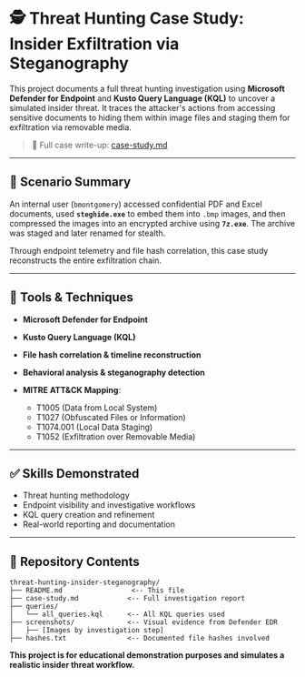 # 🕵️ Threat Hunting Case Study: Insider Exfiltration via Steganography

This project documents a full threat hunting investigation using **Microsoft Defender for Endpoint** and **Kusto Query Language (KQL)** to uncover a simulated insider threat. It traces the attacker's actions from accessing sensitive documents to hiding them within image files and staging them for exfiltration via removable media.

> 📁 Full case write-up: [case-study.md](./case-study.md)

---

## 📌 Scenario Summary

An internal user (`bmontgomery`) accessed confidential PDF and Excel documents, used **`steghide.exe`** to embed them into `.bmp` images, and then compressed the images into an encrypted archive using **`7z.exe`**. The archive was staged and later renamed for stealth.

Through endpoint telemetry and file hash correlation, this case study reconstructs the entire exfiltration chain.

---

## 🧠 Tools & Techniques

* **Microsoft Defender for Endpoint**
* **Kusto Query Language (KQL)**
* **File hash correlation & timeline reconstruction**
* **Behavioral analysis & steganography detection**
* **MITRE ATT\&CK Mapping**:

  * T1005 (Data from Local System)
  * T1027 (Obfuscated Files or Information)
  * T1074.001 (Local Data Staging)
  * T1052 (Exfiltration over Removable Media)

---

## ✅ Skills Demonstrated

* Threat hunting methodology
* Endpoint visibility and investigative workflows
* KQL query creation and refinement
* Real-world reporting and documentation

---

## 📂 Repository Contents

```
threat-hunting-insider-steganography/
├── README.md                 <-- This file
├── case-study.md            <-- Full investigation report
├── queries/
│   └── all_queries.kql      <-- All KQL queries used
├── screenshots/             <-- Visual evidence from Defender EDR
│   ├── [Images by investigation step]
├── hashes.txt               <-- Documented file hashes involved
```

**This project is for educational demonstration purposes and simulates a realistic insider threat workflow.**
